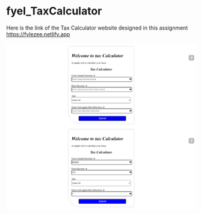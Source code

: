 # fyel_TaxCalculator
Here is the link of the Tax Calculator website designed in this assignment https://fylezee.netlify.app

![frame1](https://github.com/Jishan143/fyel_TaxCalculator/blob/main/Screenshot%201.png?raw=true)
![frame2](https://github.com/Jishan143/fyel_TaxCalculator/blob/main/Screenshot%202.png?raw=true)

